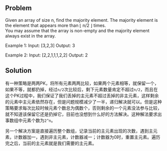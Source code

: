 ## Problem
Given an array of size n, find the majority element. The majority element is the element that appears more than ⌊ n/2 ⌋ times.  
You may assume that the array is non-empty and the majority element always exist in the array.  

Example 1:
Input: [3,2,3]
Output: 3


Example 2:
Input: [2,2,1,1,1,2,2]
Output: 2


## Solution

有一种策略是两两PK，将所有元素两两比较，如果两个元素相等，就保留一个，如果不等，就都扔掉，经过`n/2`次比较后，剩下元素数量肯定不超过`n/2`，而且在这个PK过程中，我们保证了我们丢掉的主元素不超过丢掉的非主元素，这样剩余的元素中主元素依然存在，但是问题规模减少了一半，递归解决就可以。但是这种策略要求每次比较时候元素个数总为偶数个，否则剩余的一个元素没法参与比较，就不知道该保留它还是扔掉它，目前也没想到什么好的方法解决。这种解法要求出事数组中元素个数为`2^n`。

另一个解决方案是直接遍历整个数组，记录当前的主元素出现的次数，遇到主元素，计数器加一，遇到非主元素，计数器减一；计数器为0时，重置主元素。遍历完之后，当前的主元素就是我们需要的主元素。
